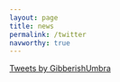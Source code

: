 ```yaml
---
layout: page
title: news
permalink: /twitter
navworthy: true
---
```

<a class="twitter-timeline" data-chrome="transparent noheader" data-theme="dark" href="https://twitter.com/GibberishUmbra?ref_src=twsrc%5Etfw">Tweets by GibberishUmbra</a> <script async src="https://platform.twitter.com/widgets.js" charset="utf-8"></script> 